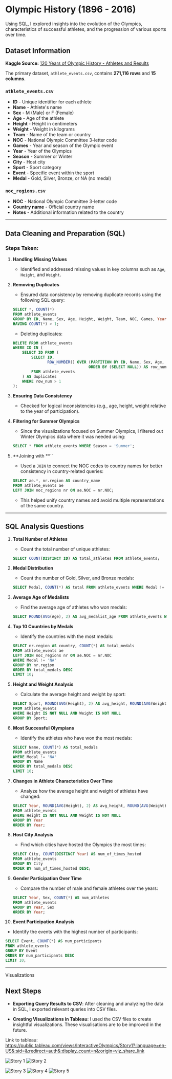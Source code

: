 # Olympic History (1896 - 2016)

Using SQL, I explored insights into the evolution of the Olympics, characteristics of successful athletes, and the progression of various sports over time.

## Dataset Information

**Kaggle Source:** [120 Years of Olympic History - Athletes and Results](https://www.kaggle.com/datasets/heesoo37/120-years-of-olympic-history-athletes-and-results?select=athlete_events.csv)

The primary dataset, `athlete_events.csv`, contains **271,116 rows** and **15 columns**.

### `athlete_events.csv`

- **ID** - Unique identifier for each athlete
- **Name** - Athlete's name
- **Sex** - M (Male) or F (Female)
- **Age** - Age of the athlete
- **Height** - Height in centimeters
- **Weight** - Weight in kilograms
- **Team** - Name of the team or country
- **NOC** - National Olympic Committee 3-letter code
- **Games** - Year and season of the Olympic event
- **Year** - Year of the Olympics
- **Season** - Summer or Winter
- **City** - Host city
- **Sport** - Sport category
- **Event** - Specific event within the sport
- **Medal** - Gold, Silver, Bronze, or NA (no medal)

### `noc_regions.csv`

- **NOC** - National Olympic Committee 3-letter code
- **Country name** - Official country name
- **Notes** - Additional information related to the country

---

## Data Cleaning and Preparation (SQL)

### Steps Taken:

1. **Handling Missing Values**

   - Identified and addressed missing values in key columns such as `Age`, `Height`, and `Weight`.

2. **Removing Duplicates**

   - Ensured data consistency by removing duplicate records using the following SQL query:

   ```sql
   SELECT *, COUNT(*)
   FROM athlete_events
   GROUP BY ID, Name, Sex, Age, Height, Weight, Team, NOC, Games, Year, Season, City, Sport, Event, Medal
   HAVING COUNT(*) > 1;
   ```

   - Deleting duplicates:

   ```sql
   DELETE FROM athlete_events
   WHERE ID IN (
       SELECT ID FROM (
           SELECT ID,
                  ROW_NUMBER() OVER (PARTITION BY ID, Name, Sex, Age, Height, Weight, Team, NOC, Games, Year, Season, City, Sport, Event, Medal
                                    ORDER BY (SELECT NULL)) AS row_num
           FROM athlete_events
       ) AS duplicates
       WHERE row_num > 1
   );
   ```

3. **Ensuring Data Consistency**

   - Checked for logical inconsistencies (e.g., age, height, weight relative to the year of participation).

4. **Filtering for Summer Olympics**

   - Since the visualizations focused on Summer Olympics, I filtered out Winter Olympics data where it was needed using:

   ```sql
   SELECT * FROM athlete_events WHERE Season = 'Summer';
   ```

5. \*\*Joining with \*\*\`\`

   - Used a `JOIN` to connect the NOC codes to country names for better consistency in country-related queries:

   ```sql
   SELECT ae.*, nr.region AS country_name
   FROM athlete_events ae
   LEFT JOIN noc_regions nr ON ae.NOC = nr.NOC;
   ```

   - This helped unify country names and avoid multiple representations of the same country.

---

## SQL Analysis Questions

1. **Total Number of Athletes**

   - Count the total number of unique athletes:

   ```sql
   SELECT COUNT(DISTINCT ID) AS total_athletes FROM athlete_events;
   ```


2. **Medal Distribution**

   - Count the number of Gold, Silver, and Bronze medals:

   ```sql
   SELECT Medal, COUNT(*) AS total FROM athlete_events WHERE Medal != 'NA' GROUP BY Medal;
   ```


3. **Average Age of Medalists**

   - Find the average age of athletes who won medals:

   ```sql
   SELECT ROUND(AVG(Age), 2) AS avg_medalist_age FROM athlete_events WHERE Medal != 'NA';
   ```


4. **Top 10 Countries by Medals**

   - Identify the countries with the most medals:

   ```sql
   SELECT nr.region AS country, COUNT(*) AS total_medals
   FROM athlete_events ae
   LEFT JOIN noc_regions nr ON ae.NOC = nr.NOC
   WHERE Medal != 'NA'
   GROUP BY nr.region
   ORDER BY total_medals DESC
   LIMIT 10;
   ```


5. **Height and Weight Analysis**

   - Calculate the average height and weight by sport:

   ```sql
   SELECT Sport, ROUND(AVG(Height), 2) AS avg_height, ROUND(AVG(Weight), 2) AS avg_weight
   FROM athlete_events
   WHERE Height IS NOT NULL AND Weight IS NOT NULL
   GROUP BY Sport;
   ```


6. **Most Successful Olympians**

   - Identify the athletes who have won the most medals:

   ```sql
   SELECT Name, COUNT(*) AS total_medals
   FROM athlete_events
   WHERE Medal != 'NA'
   GROUP BY Name
   ORDER BY total_medals DESC
   LIMIT 10;
   ```


7. **Changes in Athlete Characteristics Over Time**

   - Analyze how the average height and weight of athletes have changed:

   ```sql
   SELECT Year, ROUND(AVG(Height), 2) AS avg_height, ROUND(AVG(Weight), 2) AS avg_weight
   FROM athlete_events
   WHERE Height IS NOT NULL AND Weight IS NOT NULL
   GROUP BY Year
   ORDER BY Year;
   ```


8. **Host City Analysis**

   - Find which cities have hosted the Olympics the most times:

   ```sql
   SELECT City, COUNT(DISTINCT Year) AS num_of_times_hosted
   FROM athlete_events
   GROUP BY City
   ORDER BY num_of_times_hosted DESC;
   ```


9. **Gender Participation Over Time**

   - Compare the number of male and female athletes over the years:

   ```sql
   SELECT Year, Sex, COUNT(*) AS num_athletes
   FROM athlete_events
   GROUP BY Year, Sex
   ORDER BY Year;
   ```


10. **Event Participation Analysis**

- Identify the events with the highest number of participants:

```sql
SELECT Event, COUNT(*) AS num_participants
FROM athlete_events
GROUP BY Event
ORDER BY num_participants DESC
LIMIT 10;
```

---


Visualizations




## Next Steps

- **Exporting Query Results to CSV**: After cleaning and analyzing the data in SQL, I exported relevant queries into CSV files.

- **Creating Visualizations in Tableau**: I used the CSV files to create insightful visualizations. These visualisations are to be improved in the future.

Link to tableau: https://public.tableau.com/views/InteractiveOlympics/Story1?:language=en-US&:sid=&:redirect=auth&:display_count=n&:origin=viz_share_link


![Story 1](Visualization%20screenshots/Improved%Story%201.png)
![Story 2](Visualization%20screenshots/Improved%Story%202.png)

![Story 3](Visualization%20screenshots/Story%201.png)
![Story 4](Visualization%20screenshots/Story%202.png)
![Story 5](Visualization%20screenshots/Story%203.png)
